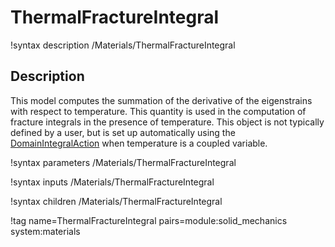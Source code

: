 # ThermalFractureIntegral

!syntax description /Materials/ThermalFractureIntegral

## Description

This model computes the summation of the derivative of the eigenstrains with respect to temperature. This quantity is used in the computation of fracture integrals in the presence of temperature. This object is not typically defined by a user, but is set up automatically using the [DomainIntegralAction](/DomainIntegralAction.md) when temperature is a coupled variable.

!syntax parameters /Materials/ThermalFractureIntegral

!syntax inputs /Materials/ThermalFractureIntegral

!syntax children /Materials/ThermalFractureIntegral

!tag name=ThermalFractureIntegral pairs=module:solid_mechanics system:materials
